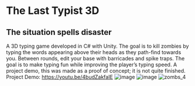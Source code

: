 # The Last Typist 3D
## The situation spells disaster
A 3D typing game developed in C# with Unity. The goal is to kill zombies by typing the words appearing above their heads as they path-find towards you. Between rounds, edit your base with barricades and spike traps. The goal is to make typing fun while improving the player’s typing speed. A project demo, this was made as a proof of concept; it is not quite finished. 
Project Demo: https://youtu.be/4budZakfaIE
![image](https://user-images.githubusercontent.com/53094076/236552359-c1a92199-04ea-4e7e-a027-88e6806ae427.png)
![image](https://user-images.githubusercontent.com/53094076/236552554-43f44301-25ee-48f8-a56a-d8cc28d780bb.png)
![zombs_4](https://user-images.githubusercontent.com/53094076/236554880-7d827da5-03d7-4563-a5a4-c794d8f1979f.png)
